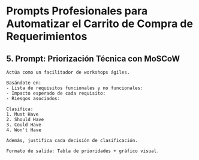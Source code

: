 # Prompts Profesionales para Automatizar el Carrito de Compra de Requerimientos

## 5. Prompt: Priorización Técnica con MoSCoW

```plaintext
Actúa como un facilitador de workshops ágiles.

Basándote en:
- Lista de requisitos funcionales y no funcionales:
- Impacto esperado de cada requisito:
- Riesgos asociados:

Clasifica:
1. Must Have
2. Should Have
3. Could Have
4. Won't Have

Además, justifica cada decisión de clasificación.

Formato de salida: Tabla de prioridades + gráfico visual.
```
